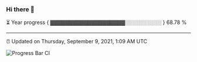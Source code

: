 ### Hi there 👋

⏳ Year progress { ▓▓▓▓▓▓▓▓▓▓▓▓▓▓▓▓▓▓▓▓░░░░░░░░░░ } 68.78 %

---

⏰ Updated on Thursday, September 9, 2021, 1:09 AM UTC

![Progress Bar CI](https://github.com/arthurbuhl/arthurbuhl/workflows/Progress%20Bar%20CI/badge.svg)

